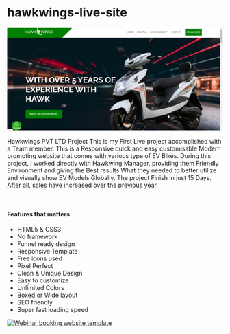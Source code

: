 # hawkwings-live-site

![Webinar booking website template](hawkingimage.png)

<p>
Hawkwings PVT LTD Project This is my First Live project accomplished with a Team member. This is a Responsive quick and easy customisable Modern promoting website that comes with various type of EV Bikes.
During this project, I worked directly with Hawkwing Manager, providing them Friendly Environment and 
giving the Best results What they needed to better utilize and visually show EV Models Globally.
The project Finish in just 15 Days. After all, sales have increased over the previous year.</p>
<br>




#### Features that matters
- HTML5 & CSS3
- No framework
- Funnel ready design
- Responsive Template
- Free icons used
- Pixel Perfect
- Clean & Unique Design
- Easy to customize
- Unlimited Colors
- Boxed or Wide layout
- SEO friendly
- Super fast loading speed 





[![Webinar booking website template](https://i.ibb.co/vwN8cgW/live-demo.png)](https://index.com)


